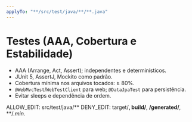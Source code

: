 ```yaml
---
applyTo: "**/src/test/java/**/**.java"
---
```


# Testes (AAA, Cobertura e Estabilidade)

- AAA (Arrange, Act, Assert); independentes e determinísticos.
- JUnit 5, AssertJ, Mockito como padrão.
- Cobertura mínima nos arquivos tocados: ≥ 80%.
- `@WebMvcTest`/`WebTestClient` para web; `@DataJpaTest` para persistência.
- Evitar sleeps e dependência de ordem.

ALLOW_EDIT: src/test/java/**
DENY_EDIT: target/**, build/**, **/generated/**, **/*.min.*
